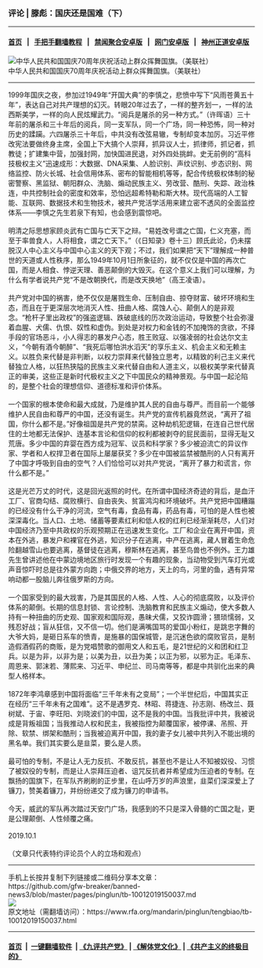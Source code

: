 ### 评论 | 滕彪：国庆还是国难（下）
------------------------

#### [首页](https://github.com/gfw-breaker/banned-news3/blob/master/README.md) &nbsp;&nbsp;|&nbsp;&nbsp; [手把手翻墙教程](https://github.com/gfw-breaker/guides/wiki) &nbsp;&nbsp;|&nbsp;&nbsp; [禁闻聚合安卓版](https://github.com/gfw-breaker/bn-android) &nbsp;&nbsp;|&nbsp;&nbsp; [网门安卓版](https://github.com/oGate2/oGate) &nbsp;&nbsp;|&nbsp;&nbsp; [神州正道安卓版](https://github.com/SzzdOgate/update) 



<div id="headerimg">
 <img alt="中华人民共和国国庆70周年庆祝活动上群众挥舞国旗。（美联社）" src="https://www.rfa.org/mandarin/pinglun/tengbiao/tb-10012019150037.html/AP_19274231663923.jpg/@@images/c9ed96f8-9672-4982-aef9-29745423093b.jpeg" title="中华人民共和国国庆70周年庆祝活动上群众挥舞国旗。（美联社）"/>
 <div id="headerimgcontents">
  <div id="headerimgcaption">
   <span>
    中华人民共和国国庆70周年庆祝活动上群众挥舞国旗。（美联社）
   </span>
   <!-- zoomattribute -->
  </div>
  <!-- headerimgcaption -->
 </div>
 <!-- headerimagecontents -->
</div>

<hr/>
<div id="storytext">
 <div>
  <div class="slot_header">
  </div>
 </div>
 <p>
  1999年国庆之夜，参加过1949年“开国大典”的李慎之，悲愤中写下“风雨苍黄五十年”，表达自己对共产理想的幻灭。转眼20年过去了，一样的整齐划一，一样的法西斯美学，一样的向人民炫耀武力。“阅兵是屠杀的另一种方式。”（许晖语）三十年前的屠杀和三十年后的阅兵，同一支军队，同一个广场，同一种恐怖，同一种对历史的蹂躏。六四屠杀三十年后，中共没有改弦易辙，专制却变本加厉。习近平修改宪法要做终身主席，全国上下大搞个人崇拜，抓异议人士，抓律师，抓记者，抓教徒；扩建集中营，加强封网，加快国进民退，对外四处挑衅。史无前例的“高科技极权主义”迅速成形：大数据、DNA采集、人脸识别、声纹识别、步态识别、网络监控、防火长城、社会信用体系、密布的智能相机等等，配合传统极权体制的秘密警察、黑监狱、朝阳群众、洗脑、煽动民族主义、劳改营、酷刑、失踪、政治株连，中共控制社会的密度和效率，恐怕远超希特勒和斯大林。现代高端的人工智能、互联网、数据技术和生物技术，被共产党活学活用来建立密不透风的全面监控体系——李慎之先生若泉下有知，也会感到震惊吧。
  <br/>
  <br/>
  明清之际思想家顾炎武有亡国与亡天下之辩。“易姓改号谓之亡国，仁义充塞，而至于率兽食人，人将相食，谓之亡天下。”（《日知录》卷十三）顾氏此论，仍未摆脱汉人中心主义与中国中心主义的天下观；不过，我们如果把“天下”理解成一种普世的天道或人性秩序，那么1949年10月1日所象征的，就不仅仅是中国的再次亡国，而是人相食、悖逆天理、善恶颠倒的大毁灭。在这个意义上我们可以理解，为什么有学者说共产党“不是改朝换代，而是改天换地”（高王凌语）。
  <br/>
  <br/>
  共产党对中国的祸害，绝不仅仅是屠戮生命、压制自由、掠夺财富、破坏环境和生态，而且在于更深层次地消灭人性、扭曲人格、腐蚀人心、颠倒人的是非观念。“枪杆子里出政权”的强盗逻辑、跌破底线的历次政治运动，导致整个社会弥漫着血腥、犬儒、仇恨、奴性和虚伪。到处是对权力和金钱的不加掩饰的贪欲，不择手段的官场恶斗，小人得志的暴发户心态，胜王败寇、以强凌弱的社会达尔文主义，“今朝有酒今朝醉”、“我死后哪怕洪水滔天”的享乐主义、机会主义和无赖主义。以胜负来代替是非判断，以权力崇拜来代替独立思考，以精致的利己主义来代替独立人格，以狂热狭隘的民族主义来代替自由和人道主义，以极权美学来代替真正的审美，这些正是新时代极权主义之下中国民众的精神景观。与中国一起沦陷的，是整个社会的理想信仰、道德标准和评价体系。
  <br/>
  <br/>
  一个国家的根本使命和最大成就，乃是维护其人民的自由与尊严。而目前一个能够维护人民自由和尊严的中国，还没有诞生。共产党的宣传机器竟然说，“离开了祖国，你什么都不是。”好像祖国是共产党的禁脔。这种劫机犯逻辑，在连自己世代居住的土地都无法保护、连基本言论和信仰的权利都被剥夺的屁民面前，显得无耻又荒唐。多少中国的弃婴在西方成为冠军、议员和科学家？多少被迫流亡的异议作家、学者和人权捍卫者在国际上屡屡获奖？多少在中国被监禁被酷刑的人只有离开了中国才呼吸到自由的空气？人们恰恰可以对共产党说，“离开了暴力和谎言，你什么都不是。”
  <br/>
  <br/>
  这是光芒万丈的时代，这是回光返照的时代。在所谓中国经济奇迹的背后，是血汗工厂、官商勾结、腐败横行、自由丧失、贫富鸿沟和环境破坏。共产党把中国糟蹋的已经没有什么干净的河流，空气有毒，食品有毒，药品有毒，可怕的是人性也被深深毒化。当人口、土地、储蓄等要素红利和低人权的红利已经渐渐耗尽，人们对中国经济乃至中共政权的乐观预期正在迅速发生变化。工厂和企业在离开中国，资本在外逃，暴发户和裸官在外逃，知识分子在逃离，中产在逃离，藏人冒着生命危险翻越雪山也要逃离，基督徒在逃离，穆斯林在逃离，甚至鸟兽也不例外。王力雄先生曾讲述他在中蒙边境地区旅行时发现一个有趣的现象，当动物受到汽车灯光或声音惊吓时总是往外蒙方向跑；中俄交界的地方，天上的鸟，河里的鱼，遇有异常响动都一股脑儿奔往俄罗斯的方向。
  <br/>
  <br/>
  一个国家受到的最大戕害，乃是其国民的人格、人性、人心的彻底腐败，以及评价体系的颠倒。长期的信息封锁、言论控制、洗脑教育和民族主义煽动，使大多数人持有一种扭曲的历史观、国家观和国际观，愚昧犬儒，又狡诈圆滑；猥琐懦弱，又残忍好战；盲从狂信，又不信一切。他们是满嘴国骂的爱国小粉红，是跳忠字舞的大爷大妈，是砸日系车的愤青，是施暴的国保城管，是沉迷色欲的腐败官员，是制造假酒假药的商贩，是为党唱赞歌的御用文人和五毛，是21世纪的义和团和红卫兵。以是为非，以非为是；以美为丑，以丑为美；以正为邪，以邪为正。毛泽东、周恩来、郭沫若、薄熙来、习近平、申纪兰、司马南等等，都是中共驯化出来的典型人格样本。
  <br/>
  <br/>
  1872年李鸿章感到中国将面临“三千年未有之变局”；一个半世纪后，中国其实正在经历“三千年未有之国难”。这不是遇罗克、林昭、蒋捷连、孙志刚、杨改兰、聂树斌、于宙、李旺阳、刘晓波们的中国，这不是我的中国。当我批评中共，我被说成是背叛祖国；当我推动人权和民主，我被指控为颠覆国家，被停课、吊照、开除、软禁、绑架和酷刑；当我被迫离开中国，我的妻子女儿被中共列入不能出境的黑名单。我们其实要么是韭菜，要么是人质。
  <br/>
  <br/>
  最可怕的专制，不是让人无力反抗、不敢反抗，甚至也不是让人不知被奴役、习惯了被奴役的专制，而是让人崇拜压迫者、诅咒反抗者并希望成为压迫者的专制。在飘扬的国旗下，在军队齐刷刷的正步里，在山呼万岁的声浪里，韭菜们深深爱上了镰刀，赞美着镰刀，并纷纷递交了成为镰刀的申请书。
  <br/>
  <br/>
  今天，威武的军队再次踏过天安门广场，我感到的不只是深入骨髓的亡国之耻，更是公理颠倒、人性倾覆之痛。
  <br/>
  <br/>
  2019.10.1
  <br/>
  <br/>
  （文章只代表特约评论员个人的立场和观点）
 </p>
</div>

<hr/>
手机上长按并复制下列链接或二维码分享本文章：<br/>
https://github.com/gfw-breaker/banned-news3/blob/master/pages/pinglun/tb-10012019150037.md <br/>
<a href='https://github.com/gfw-breaker/banned-news3/blob/master/pages/pinglun/tb-10012019150037.md'><img src='https://github.com/gfw-breaker/banned-news3/blob/master/pages/pinglun/tb-10012019150037.md.png'/></a> <br/>
原文地址（需翻墙访问）：https://www.rfa.org/mandarin/pinglun/tengbiao/tb-10012019150037.html


------------------------
#### [首页](https://github.com/gfw-breaker/banned-news3/blob/master/README.md) &nbsp;|&nbsp; [一键翻墙软件](https://github.com/gfw-breaker/nogfw/blob/master/README.md) &nbsp;| [《九评共产党》](https://github.com/gfw-breaker/9ping.md/blob/master/README.md#九评之一评共产党是什么) | [《解体党文化》](https://github.com/gfw-breaker/jtdwh.md/blob/master/README.md) | [《共产主义的终极目的》](https://github.com/gfw-breaker/gczydzjmd.md/blob/master/README.md)


<img src='http://gfw-breaker.win/banned-news3/pages/pinglun/tb-10012019150037.md' width='0px' height='0px'/>